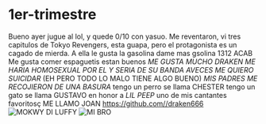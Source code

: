 # 1er-trimestre
Bueno ayer jugue al lol, y quede 0/10 con yasuo. Me reventaron,
vi tres capitulos de Tokyo Revengers, esta guapa, pero el protagonista es un cagado de mierda.
A ella le gusta la gasolina dame mas gsolina
1312
ACAB
Me gusta comer espaguetis estan buenos
*ME GUSTA MUCHO DRAKEN ME HARIA HOMOSEXUAL POR EL Y SERIA DE SU BANDA*
*AVECES ME QUIERO SUICIDAR* (EH PERO TODO LO MALO TIENE ALGO BUENO)
*MIS PADRES ME RECOJIERON DE UNA BASURA*
tengo un perro se llama CHESTER
tengo un gato se llama GUSTAVO en honor a *LIL PEEP* uno de mis cantantes favoritosç
ME LLAMO JOAN
https://github.com//draken666
![MOKWY DI LUFFY](https://cdn.hobbyconsolas.com/sites/navi.axelspringer.es/public/styles/480/public/media/image/2021/03/one-piece-2266339.jpg?itok=sCkWw6Bb)
![MI BRO](https://estrenos.news/wp-content/uploads/2021/06/Fecha-de-estreno-del-episodio-11-de-Tokyo-Revengers.jpg)

